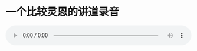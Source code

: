 # 一个比较灵恩的讲道录音

<audio style="width: 100%;" preload="false" controls controlslist="nodownload"><source src="http://file.simai.life/audio/mp3/old/12257.mp3" type="audio/mpeg">Your browser does not support the audio element.</audio>


